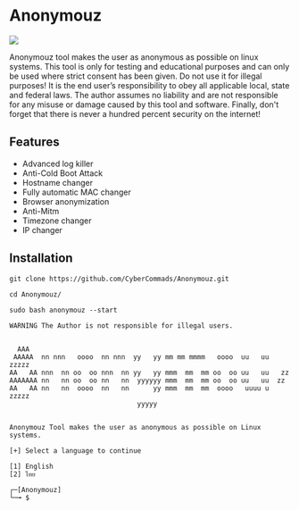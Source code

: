 # Anonymouz
![](https://img.shields.io/badge/Platform-linux-FADA5E.svg?logo=Linux)

Anonymouz tool makes the user  as anonymous as possible on linux systems. This tool is only for testing and educational purposes and can only be used where strict consent has been given. Do not use it for illegal purposes! It is the end user’s responsibility to obey all applicable local, state and federal laws. The author assumes no liability and are not responsible for any misuse or damage caused by this tool and software. Finally, don't forget that there is never a hundred percent security on the internet!

  ## Features
 * Advanced log killer
 * Anti-Cold Boot Attack
 * Hostname changer
 * Fully automatic MAC changer
 * Browser anonymization
 * Anti-Mitm
 * Timezone changer
 * IP changer

## Installation
```
git clone https://github.com/CyberCommads/Anonymouz.git
```
```
cd Anonymouz/
```
```
sudo bash anonymouz --start
```
```
WARNING The Author is not responsible for illegal users.


  AAA                                                                   
 AAAAA  nn nnn   oooo  nn nnn  yy   yy mm mm mmmm   oooo  uu   uu zzzzz 
AA   AA nnn  nn oo  oo nnn  nn yy   yy mmm  mm  mm oo  oo uu   uu   zz  
AAAAAAA nn   nn oo  oo nn   nn  yyyyyy mmm  mm  mm oo  oo uu   uu  zz   
AA   AA nn   nn  oooo  nn   nn      yy mmm  mm  mm  oooo   uuuu u zzzzz 
                                yyyyy                                   


Anonymouz Tool makes the user as anonymous as possible on Linux systems.

[+] Select a language to continue

[1] English
[2] ไทย

┌─[Anonymouz]
└─╼ $  
```

